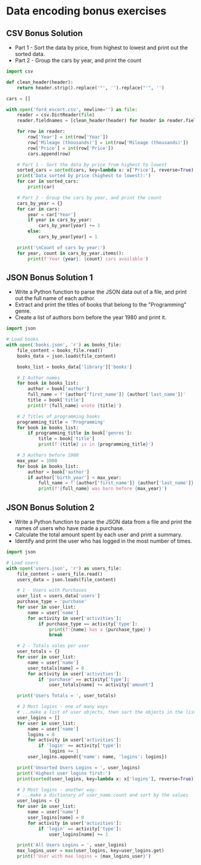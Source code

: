 # Data encoding bonus exercises

## CSV Bonus Solution

- Part 1 - Sort the data by price, from highest to lowest and print out the sorted data.
- Part 2 - Group the cars by year, and print the count

```py
import csv

def clean_header(header):
    return header.strip().replace('"', '').replace("'", '')

cars = []

with open('ford_escort.csv', newline='') as file:
    reader = csv.DictReader(file)
    reader.fieldnames = [clean_header(header) for header in reader.fieldnames]

    for row in reader:
        row['Year'] = int(row['Year'])
        row['Mileage (thousands)'] = int(row['Mileage (thousands)'])
        row['Price'] = int(row['Price'])
        cars.append(row)

    # Part 1 - Sort the data by price from highest to lowest
    sorted_cars = sorted(cars, key=lambda x: x['Price'], reverse=True)
    print('Data sorted by price (highest to lowest):')
    for car in sorted_cars:
        print(car)

    # Part 2 - Group the cars by year, and print the count
    cars_by_year = {}
    for car in cars:
        year = car['Year']
        if year in cars_by_year:
            cars_by_year[year] += 1
        else:
            cars_by_year[year] = 1

    print('\nCount of cars by year:')
    for year, count in cars_by_year.items():
        print(f'Year {year}: {count} cars available')
```

## JSON Bonus Solution 1

- Write a Python function to parse the JSON data out of a file, and print out the full name of each author.
- Extract and print the titles of books that belong to the "Programming" genre.
- Create a list of authors born before the year 1980 and print it.

```py
import json

# Load books
with open('books.json', 'r') as books_file:
    file_content = books_file.read()
    books_data = json.loads(file_content)

    books_list = books_data['library']['books']

    # 1 Author names
    for book in books_list:
        author = book['author']
        full_name = f'{author['first_name']} {author['last_name']}'
        title = book['title']
        print(f'{full_name} wrote {title}')

    # 2 Titles of programming books
    programming_title = 'Programming'
    for book in books_list:
        if programming_title in book['genres']:
            title = book['title']
            print(f'{title} is in {programming_title}')

    # 3 Authors before 1980
    max_year = 1980
    for book in books_list:
        author = book['author']
        if author['birth_year'] < max_year:
            full_name = f'{author['first_name']} {author['last_name']}'
            print(f'{full_name} was born before {max_year}')
```

## JSON Bonus Solution 2

- Write a Python function to parse the JSON data from a file and print the names of users who have made a purchase.
- Calculate the total amount spent by each user and print a summary.
- Identify and print the user who has logged in the most number of times.

```py
import json

# Load users
with open('users.json', 'r') as users_file:
    file_content = users_file.read()
    users_data = json.loads(file_content)

    # 1 - Users with Purchases
    user_list = users_data['users']
    purchase_type = 'purchase'
    for user in user_list:
        name = user['name']
        for activity in user['activities']:
            if purchase_type == activity['type']:
                print(f'{name} has a {purchase_type}')
                break

    # 2 - Totals sales per user
    user_totals = {}
    for user in user_list:
        name = user['name']
        user_totals[name] = 0
        for activity in user['activities']:
            if 'purchase' == activity['type']:
                user_totals[name] += activity['amount']

    print('Users Totals = ', user_totals)

    # 3 Most logins - one of many ways
    # ...make a list of user objects, then sort the objects in the list by user.logins
    user_logins = []
    for user in user_list:
        name = user['name']
        logins = 0
        for activity in user['activities']:
            if 'login' == activity['type']:
                logins += 1
        user_logins.append({'name': name, 'logins': logins})

    print('Unsorted Users Logins = ', user_logins)
    print('Highest user logins first:')
    print(sorted(user_logins, key=lambda x: x['logins'], reverse=True))

    # 3 Most logins - another way:
    # ...make a dictionary of user_name:count and sort by the values
    user_logins = {}
    for user in user_list:
        name = user['name']
        user_logins[name] = 0
        for activity in user['activities']:
            if 'login' == activity['type']:
                user_logins[name] += 1

    print('All Users Logins = ', user_logins)
    max_logins_user = max(user_logins, key=user_logins.get)
    print(f'User with max logins = {max_logins_user}')
```
